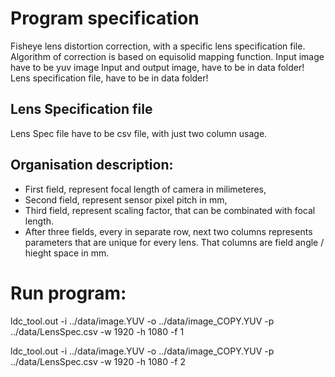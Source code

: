 # Program specification

Fisheye lens distortion correction, with a specific lens specification file. Algorithm of correction is based on equisolid mapping function.
Input image have to be yuv image
Input and output image, have to be in data folder!
Lens specification file, have to be in data folder!

## Lens Specification file

Lens Spec file have to be csv file, with just two column usage.

## Organisation description:

- First field, represent focal length of camera in milimeteres,
- Second field, represent sensor pixel pitch in mm,
- Third field, represent scaling factor, that can be combinated with focal length.
- After three fields, every in separate row, next two columns represents parameters that are unique
  for every lens. That columns are field angle / hieght space in mm.

# Run program:
ldc_tool.out -i ../data/image.YUV -o ../data/image_COPY.YUV -p ../data/LensSpec.csv -w 1920 -h 1080 -f 1

ldc_tool.out -i ../data/image.YUV -o ../data/image_COPY.YUV -p ../data/LensSpec.csv -w 1920 -h 1080 -f 2
